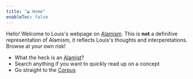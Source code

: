 ```yaml
---
title: "◒ Home"
enableToc: false
---
```


Hello! Welcome to Louis's webpage on [Alamism](Terms/Alamism.md). This is **not** a definitive representation of Alamism, it reflects Louis's thoughts and interperetations. Browse at your own risk!

- What the heck is an [Alamist](Terms/Alamist.md)?
- Search anything if you want to quickly read up on a concept
- Go straight to the [Corpus](Terms/Aphorisms.md#Corpus)
